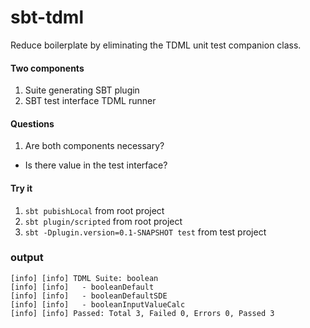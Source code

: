 sbt-tdml
===

Reduce boilerplate by eliminating the TDML unit test companion class.

#### Two components
1. Suite generating SBT plugin
2. SBT test interface TDML runner

#### Questions
1. Are both components necessary?
  - Is there value in the test interface?

#### Try it
1. `sbt pubishLocal` from root project
2. `sbt plugin/scripted` from root project
3. `sbt -Dplugin.version=0.1-SNAPSHOT test` from test project

### output

```
[info] [info] TDML Suite: boolean
[info] [info]   - booleanDefault
[info] [info]   - booleanDefaultSDE
[info] [info]   - booleanInputValueCalc
[info] [info] Passed: Total 3, Failed 0, Errors 0, Passed 3
```
